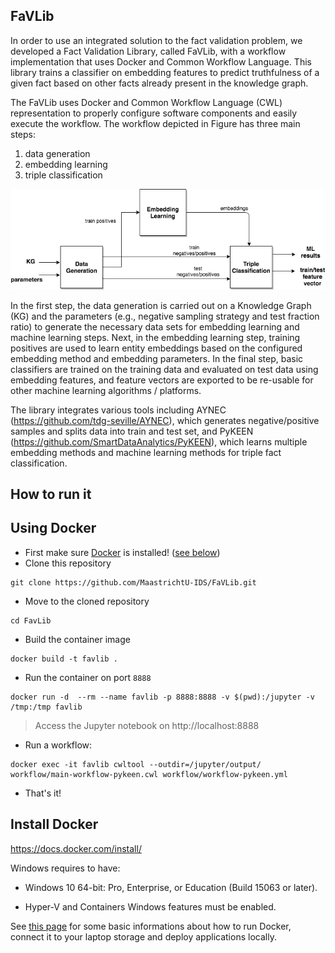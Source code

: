 
## FaVLib

In order to use an integrated solution to the fact validation problem, we developed a Fact Validation Library, called FaVLib, with a workflow implementation that uses Docker and Common Workflow Language. This library trains a classifier on embedding features to predict truthfulness of a given fact based on other facts already present in the knowledge graph.

The FaVLib uses Docker and Common Workflow Language (CWL) representation to properly configure software components and easily execute the workflow. The workflow depicted in Figure has three main steps: 
1. data generation 
2. embedding learning
3. triple classification

![FaVLib Workflow](workflow_factvalid.png)

In the first step, the data generation is carried out on a Knowledge Graph (KG) and the parameters (e.g., negative sampling strategy and test fraction ratio) to generate the necessary data sets for embedding learning and machine learning steps. Next, in the embedding learning step, training positives are used to learn entity embeddings based on the configured embedding method and embedding parameters. In the final step, basic classifiers are trained on the training data and evaluated on test data using embedding features, and feature vectors are exported to be re-usable for other machine learning algorithms / platforms. 

The library integrates various tools including AYNEC (https://github.com/tdg-seville/AYNEC), which generates negative/positive samples and splits data into train and test set, and PyKEEN (https://github.com/SmartDataAnalytics/PyKEEN), which learns multiple embedding methods and machine learning methods for triple fact classification. 

## How to run it

## Using Docker 
* First make sure [Docker](https://docs.docker.com/install/) is installed! ([see below](https://github.com/MaastrichtU-IDS/FaVLib#install-docker))
* Clone this repository
```shell
git clone https://github.com/MaastrichtU-IDS/FaVLib.git
```
* Move to the cloned repository
```shell
cd FavLib
```

* Build the container image

```shell
docker build -t favlib .
```

* Run the container on port `8888`

```shell
docker run -d  --rm --name favlib -p 8888:8888 -v $(pwd):/jupyter -v /tmp:/tmp favlib
```
> Access the Jupyter notebook on http://localhost:8888

* Run a workflow:

```shell
docker exec -it favlib cwltool --outdir=/jupyter/output/ workflow/main-workflow-pykeen.cwl workflow/workflow-pykeen.yml
```

* That's it!

## Install Docker

https://docs.docker.com/install/

Windows requires to have:

* Windows 10 64-bit: Pro, Enterprise, or Education (Build 15063 or later).

* Hyper-V and Containers Windows features must be enabled.

See [this page](https://d2s.semanticscience.org/docs/guide-docker) for some basic informations about how to run Docker, connect it to your laptop storage and deploy applications locally.